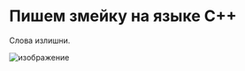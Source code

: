 # Пишем змейку на языке С++

Слова излишни.

![изображение](https://user-images.githubusercontent.com/78896451/111910791-ddae6c80-8a73-11eb-95a0-26c34f7ec1ca.png)

